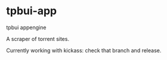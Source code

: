 # tpbui-app
tpbui appengine

A scraper of torrent sites.

Currently working with kickass: check that branch and release.
